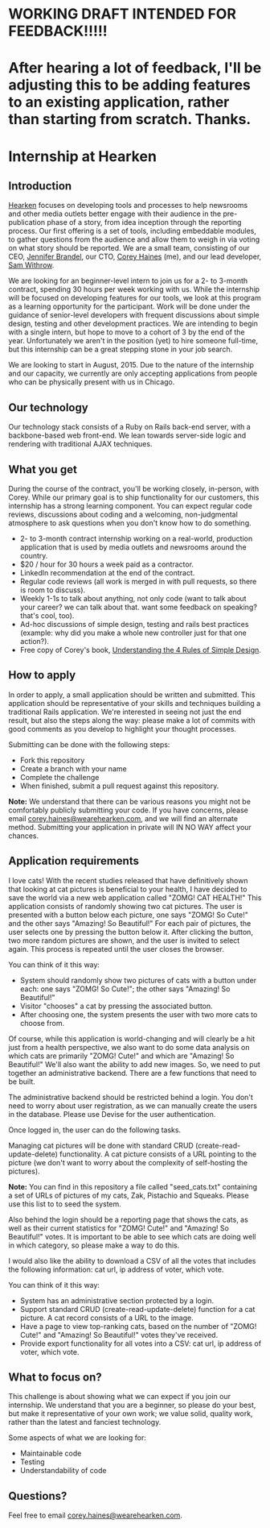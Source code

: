 # WORKING DRAFT INTENDED FOR FEEDBACK!!!!!

# After hearing a lot of feedback, I'll be adjusting this to be adding features to an existing application, rather than starting from scratch. Thanks.

# Internship at Hearken

## Introduction

[Hearken](http://www.wearehearken.com/) focuses on developing tools and processes to help newsrooms and other media outlets better engage with their audience in the pre-publication phase of a story, from idea inception through the reporting process. Our first offering is a set of tools, including embeddable modules, to gather questions from the audience and allow them to weigh in via voting on what story should be reported. We are a small team, consisting of our CEO, [Jennifer Brandel](https://twitter.com/JnnBrndl), our CTO, [Corey Haines](https://twitter.com/coreyhaines) (me), and our lead developer, [Sam Withrow](https://twitter.com/typwrtr).


We are looking for an beginner-level intern to join us for a 2- to 3-month contract, spending 30 hours per week working with us. While the internship will be focused on developing features for our tools, we look at this program as a learning opportunity for the participant. Work will be done under the guidance of senior-level developers with frequent discussions about simple design, testing and other development practices. We are intending to begin with a single intern, but hope to move to a cohort of 3 by the end of the year. Unfortunately we aren't in the position (yet) to hire someone full-time, but this internship can be a great stepping stone in your job search.

We are looking to start in August, 2015. Due to the nature of the internship and our capacity, we currently are only accepting applications from people who can be physically present with us in Chicago.

## Our technology

Our technology stack consists of a Ruby on Rails back-end server, with a backbone-based web front-end. We lean towards server-side logic and rendering with traditional AJAX techniques.

## What you get

During the course of the contract, you'll be working closely, in-person, with Corey. While our primary goal is to ship functionality for our customers, this internship has a strong learning component. You can expect regular code reviews, discussions about coding and a welcoming, non-judgmental atmosphere to ask questions when you don't know how to do something.

* 2- to 3-month contract internship working on a real-world, production application that is used by media outlets and newsrooms around the country.
* $20 / hour for 30 hours a week paid as a contractor.
* LinkedIn recommendation at the end of the contract.
* Regular code reviews (all work is merged in with pull requests, so there is room to discuss).
* Weekly 1-1s to talk about anything, not only code (want to talk about your career? we can talk about that. want some feedback on speaking? that's cool, too).
* Ad-hoc discussions of simple design, testing and rails best practices (example: why did you make a whole new controller just for that one action?).
* Free copy of Corey's book, [Understanding the 4 Rules of Simple Design](https://leanpub.com/4rulesofsimpledesign/).

## How to apply

In order to apply, a small application should be written and submitted. This application should be representative of your skills and techniques building a traditional Rails application. We're interested in seeing not just the end result, but also the steps along the way: please make a lot of commits with good comments as you develop to highlight your thought processes.

Submitting can be done with the following steps:
* Fork this repository
* Create a branch with your name
* Complete the challenge
* When finished, submit a pull request against this repository.

**Note:** We understand that there can be various reasons you might not be comfortably publicly submitting your code. If you have concerns, please email [corey.haines@wearehearken.com](mailto:corey.haines@wearehearken.com), and we will find an alternate method. Submitting your application in private will IN NO WAY affect your chances.

## Application requirements

I love cats! With the recent studies released that have definitively shown that looking at cat pictures is beneficial to your health, I have decided to save the world via a new web application called "ZOMG! CAT HEALTH!" This application consists of randomly showing two cat pictures. The user is presented with a button below each picture, one says "ZOMG! So Cute!" and the other says "Amazing! So Beautiful!" For each pair of pictures, the user selects one by pressing the button below it. After clicking the button, two more random pictures are shown, and the user is invited to select again. This process is repeated until the user closes the browser.

You can think of it this way:
* System should randomly show two pictures of cats with a button under each: one says "ZOMG! So Cute!"; the other says "Amazing! So Beautiful!"
* Visitor "chooses" a cat by pressing the associated button.
* After choosing one, the system presents the user with two more cats to choose from.

Of course, while this application is world-changing and will clearly be a hit just from a health perspective, we also want to do some data analysis on which cats are primarily "ZOMG! Cute!" and which are "Amazing! So Beautiful!" We'll also want the ability to add new images. So, we need to put together an administrative backend. There are a few functions that need to be built.

The administrative backend should be restricted behind a login. You don't need to worry about user registration, as we can manually create the users in the database. Please use Devise for the user authentication.

Once logged in, the user can do the following tasks.

Managing cat pictures will be done with standard CRUD (create-read-update-delete) functionality. A cat picture consists of a URL pointing to the picture (we don't want to worry about the complexity of self-hosting the pictures).

**Note:** You can find in this repository a file called "seed_cats.txt" containing a set of URLs of pictures of my cats, Zak, Pistachio and Squeaks. Please use this list to to seed the system.

Also behind the login should be a reporting page that shows the cats, as well as their current statistics for "ZOMG! Cute!" and "Amazing! So Beautiful!" votes. It is important to be able to see which cats are doing well in which category, so please make a way to do this.

I would also like the ability to download a CSV of all the votes that includes the following information: cat url, ip address of voter, which vote.

You can think of it this way:
* System has an administrative section protected by a login.
* Support standard CRUD (create-read-update-delete) function for a cat picture. A cat record consists of a URL to the image.
* Have a page to view top-ranking cats, based on the number of "ZOMG! Cute!" and "Amazing! So Beautiful!" votes they've received.
* Provide export functionality for all votes into a CSV: cat url, ip address of voter, which vote.

## What to focus on?

This challenge is about showing what we can expect if you join our internship. We understand that you are a beginner, so please do your best, but make it representative of your own work; we value solid, quality work, rather than the latest and fanciest technology.

Some aspects of what we are looking for:
* Maintainable code
* Testing
* Understandability of code

## Questions?

Feel free to email [corey.haines@wearehearken.com](mailto:corey.haines@wearehearken.com).
